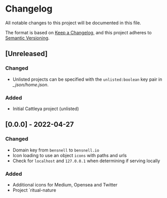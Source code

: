 # Changelog
All notable changes to this project will be documented in this file.

The format is based on [Keep a Changelog](https://keepachangelog.com/en/1.0.0/),
and this project adheres to [Semantic Versioning](https://semver.org/spec/v2.0.0.html).

## [Unreleased]

### Changed
- Unlisted projects can be specified with the `unlisted:boolean` key pair in *_json/home.json*.

### Added
- Initial Cattleya project (unlisted)

## [0.0.0] - 2022-04-27

### Changed
- Domain key from `bensnell` to `bensnell.io`
- Icon loading to use an object `icons` with paths and urls
- Check for `localhost` and `127.0.0.1` when determining if serving locally

### Added
- Additional icons for Medium, Opensea and Twitter
- Project `ritual-nature